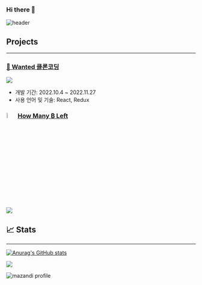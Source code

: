 ### Hi there 👋

![header](https://capsule-render.vercel.app/api?type=waving&color=random&height=300&section=header&text=Q's%20Github&fontSize=100)

## Projects

---

### [👥 Wanted 클론코딩](https://github.com/Qyupang/ASAC)

  <img src="https://github-readme-stats-qyupang.vercel.app/api/pin/?username=Qyupang&repo=ASAC&cache_seconds=86400&theme=merko">

- 개발 기간: 2022.10.4 ~ 2022.11.27
- 사용 언어 및 기술: React, Redux

### [ <img src="https://abs.twimg.com/hashflags/Bitcoin_evergreen/Bitcoin_evergreen.png" width="6%" height="6%">How Many ₿ Left](https://github.com/Qyupang/howManyBTCLeft)

  <img src="https://github-readme-stats-qyupang.vercel.app/api/pin/?username=Qyupang&repo=howManyBTCLeft&cache_seconds=86400&theme=merko">

## 📈 Stats

---

[![Anurag's GitHub stats](https://github-readme-stats-qyupang.vercel.app/api?username=Qyupang&show_icons=true&theme=merko)](https://github.com/Qyupang/github-readme-stats)

<img src="https://github-readme-streak-stats.herokuapp.com/?user=Qyupang&theme=merko" />

![mazandi profile](http://mazandi.herokuapp.com/api?handle=qyupang&theme=dark)
